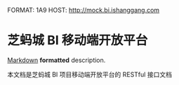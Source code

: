 FORMAT: 1A9
HOST: http://mock.bi.ishanggang.com

# 芝蚂城 BI 移动端开放平台
[Markdown](http://daringfireball.net/projects/markdown/syntax) **formatted** description.

本文档是芝蚂城 BI 项目移动端开放平台的 RESTful 接口文档

<!-- include(open_shared/content.md) -->
<!-- include(open_shared/intro.md) -->

<!-- include(api/open/mobile/ping.md) -->
<!-- include(api/open/mobile/auth.md) -->

<!-- include(api/open/mobile/dashboard.md) -->

